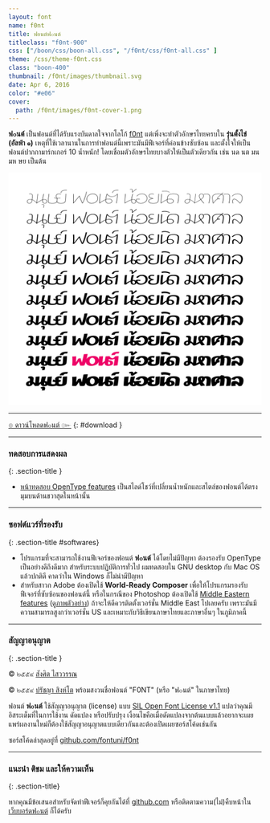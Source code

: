 ```yaml
---
layout: font
name: f0nt
title: ฟอนต์ฟ๐นต์
titleclass: "f0nt-900"
css: ["/boon/css/boon-all.css", "/f0nt/css/f0nt-all.css" ]
theme: /css/theme-f0nt.css
class: "boon-400"
thumbnail: /f0nt/images/thumbnail.svg
date: Apr 6, 2016
color: "#e06"
cover:
  path: /f0nt/images/f0nt-cover-1.png
---
```


<strong class="f0nt-600">ฟ๐นต์</strong> เป็นฟอนต์ที่ได้รับแรงบันดาลใจจากโลโก้ <a href="http://f0nt.com" title="f0nt.com" class="f0nt-600">f0nt</a> แต่เพิ่งจะทำตัวอักษรไทยครบใน <strong class="f0nt-600">รุ่นตั้งไข่ (อัลฟ่า ๑)</strong> เหตุที่ใช้เวลานานในการทำฟอนต์นี้เพราะมันมีฟีเจอร์ที่ค่อนข้างซับซ้อน และตั้งใจให้เป็นฟอนต์ปากกามาร์กเกอร์ 10 น้ำหนัก! โดยเชื่อมตัวอักษรไทยบางตัวให้เป็นตัวเดียวกัน เช่น <span class="f0nt-600">นด นต มน มห ษย</span> เป็นต้น

<!--more-->

![F0nt Font](images/sample.svg)

-----

[๏ ดาวน์โหลดฟ๐นต์ ๛](https://github.com/fontuni/f0nt/releases)
{: #download }

-----

### ทดสอบการแสดงผล
{: .section-title }

- [หน้าทดสอบ OpenType features](features.html) เป็นสไลด์โชว์ที่เปลี่ยนน้ำหนักและสไตล์ของฟอนต์ได้ตรงมุมบนด้านขวาสุดในหน้านั้น

-----

### ซอฟต์แวร์ที่รองรับ
{: .section-title #softwares}

- โปรแกรมที่จะสามารถใช้งานฟีเจอร์ของฟอนต์ <strong class="f0nt-600">ฟ๐นต์</strong> ได้โดยไม่มีปัญหา ต้องรองรับ OpenType เป็นอย่างดีถึงดีมาก สำหรับระบบปฏิบัติการทั่วไป ผมทดสอบใน GNU desktop กับ Mac OS แล้วปกติดี คาดว่าใน Windows ก็ไม่น่ามีปัญหา
- สำหรับสาวก Adobe ต้องเปิดใช้ **World-Ready Composer** เพื่อให้โปรแกรมรองรับฟีเจอร์ที่ซับซ้อนของฟอนต์นี้ หรือในกรณีของ Photoshop ต้องเปิดใช้ [Middle Eastern features](https://helpx.adobe.com/photoshop/using/arabic-hebrew.html) ([ดูภาพตัวอย่าง](https://forums.adobe.com/message/8627289#8627289)) ถ้าจะให้ดีควรติดตั้งเวอร์ชั่น Middle East ไปเลยครับ เพราะมันมีความสามารถสูงกว่าเวอร์ชั่น US และเหมาะกับวิธีเขียนภาษาไทยและภาษาอื่นๆ ในภูมิภาคนี้

-----

### สัญญาอนุญาต
{: .section-title }

&copy; ๒๕๕๙ <a href="https://sungsit.com/" class="f0nt-400">สังศิต ไสววรรณ</a>

&copy; ๒๕๕๙ <a href="http://iannnnn.com/" class="f0nt-400">ปรัชญา สิงห์โต</a> พร้อมสงวนชื่อฟอนต์ "F0NT" (หรือ "ฟ๐นต์" ในภาษาไทย)

ฟอนต์ <strong class="f0nt-600">ฟ๐นต์</strong> ใช้สัญญาอนุญาต (license) แบบ [SIL Open Font License v1.1](http://scripts.sil.org/OFL) แปลว่าคุณมีอิสระเต็มที่ในการใช้งาน ดัดแปลง หรือปรับปรุง เงื่อนไขคือเมื่อดัดแปลงจากต้นแบบแล้วอยากจะเผยแพร่ผลงานใหม่ก็ต้องใช้สัญญาอนุญาตแบบเดียวกันและต้องเปิดเผยซอร์สโค้ดเช่นกัน

ซอร์สโค้ดล่าสุดอยู่ที่ [github.com/fontuni/f0nt](https://github.com/fontuni/f0nt)

-----

### แนะนำ ติชม และให้ความเห็น
{: .section-title}

หากคุณมีข้อเสนอสำหรับจัดทำฟีเจอร์ก็คุยกันได้ที่ [github.com](https://github.com/fontuni/f0nt/issues) หรือติดตามความ(ไม่)คืบหน้าใน <a href="http://www.f0nt.com/forum/index.php/topic,23017.0.html" class="f0nt-400">เว็บบอร์ดฟ๐นต์</a> ก็ได้ครับ

